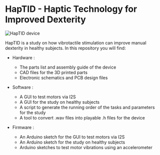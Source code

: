 # HapTID - Haptic Technology for Improved Dexterity

![HapTID device](https://firebasestorage.googleapis.com/v0/b/portfolio-3196c.appspot.com/o/gallery%2Fwebp%2Fhaptid-worn-1.JPG?alt=media&token=92181ab5-5d4f-42ef-9671-544301b98b53)

HapTID is a study on how vibrotactile stimulation can improve manual dexterity in healthy subjects. In this repository you will find:

- Hardware :
    - The parts list and assembly guide of the device
    - CAD files for the 3D printed parts
    - Electronic schematics and PCB design files

- Software :
    - A GUI to test motors via I2S
    - A GUI for the study on healthy subjects
    - A script to generate the running order of the tasks and parameters for the study
    - A tool to convert .wav files into playable .h files for the device

- Firmware :
    - An Arduino sketch for the GUI to test motors via I2S
    - An Arduino sketch for the study on healthy subjects
    - Arduino sketches to test motor vibrations using an accelerometer